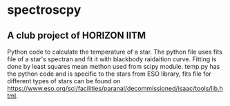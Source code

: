 # spectroscpy
## A club project of HORIZON IITM 
Python code to calculate the temperature of a star. The python file uses fits file of a star's spectran and fit it with blackbody raidaition curve. Fitting is done by least squares mean methon used from scipy module. 
temp.py has the python code and is specific to the stars from ESO library, fits file for different types of stars can be found on https://www.eso.org/sci/facilities/paranal/decommissioned/isaac/tools/lib.html.
